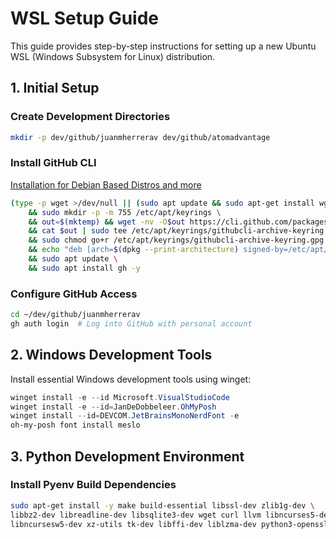 # WSL Setup Guide

This guide provides step-by-step instructions for setting up a new Ubuntu WSL (Windows Subsystem for Linux) distribution.

## 1. Initial Setup

### Create Development Directories

```bash
mkdir -p dev/github/juanmherrerav dev/github/atomadvantage
```

### Install GitHub CLI

[Installation for Debian Based Distros and more](https://github.com/cli/cli/blob/trunk/docs/install_linux.md)

```bash
(type -p wget >/dev/null || (sudo apt update && sudo apt-get install wget -y)) \
    && sudo mkdir -p -m 755 /etc/apt/keyrings \
    && out=$(mktemp) && wget -nv -O$out https://cli.github.com/packages/githubcli-archive-keyring.gpg \
    && cat $out | sudo tee /etc/apt/keyrings/githubcli-archive-keyring.gpg > /dev/null \
    && sudo chmod go+r /etc/apt/keyrings/githubcli-archive-keyring.gpg \
    && echo "deb [arch=$(dpkg --print-architecture) signed-by=/etc/apt/keyrings/githubcli-archive-keyring.gpg] https://cli.github.com/packages stable main" | sudo tee /etc/apt/sources.list.d/github-cli.list > /dev/null \
    && sudo apt update \
    && sudo apt install gh -y
```

### Configure GitHub Access

```bash
cd ~/dev/github/juanmherrerav
gh auth login  # Log into GitHub with personal account
```

## 2. Windows Development Tools

Install essential Windows development tools using winget:

```powershell
winget install -e --id Microsoft.VisualStudioCode
winget install -e --id=JanDeDobbeleer.OhMyPosh
winget install --id=DEVCOM.JetBrainsMonoNerdFont -e
oh-my-posh font install meslo
```

## 3. Python Development Environment

### Install Pyenv Build Dependencies

```bash
sudo apt-get install -y make build-essential libssl-dev zlib1g-dev \
libbz2-dev libreadline-dev libsqlite3-dev wget curl llvm libncurses5-dev \
libncursesw5-dev xz-utils tk-dev libffi-dev liblzma-dev python3-openssl
```
